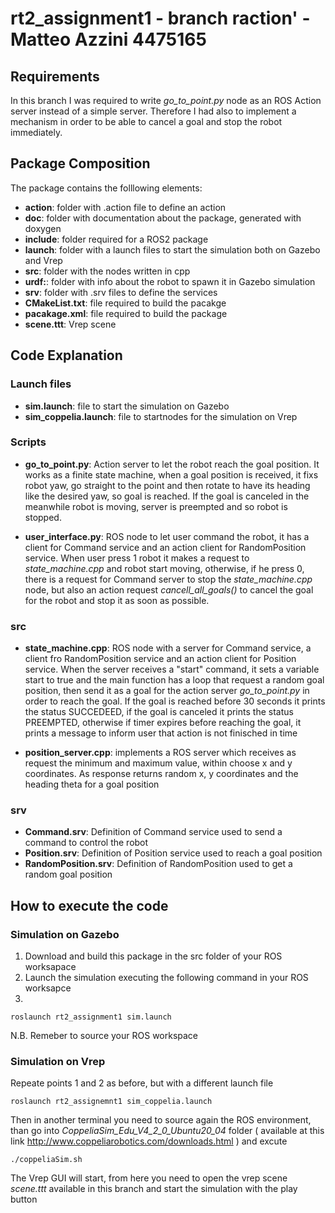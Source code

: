 # rt2_assignment1 - branch raction' - Matteo Azzini 4475165

## Requirements
In this branch I was required to write *go_to_point.py* node as an ROS Action server instead of a simple server. Therefore I had also to implement a mechanism in order to be able to cancel a goal and stop the robot immediately.

## Package Composition
The package contains the folllowing elements:</br>
- **action**: folder with .action file to define an action</br>
- **doc**: folder with documentation about the package, generated with doxygen </br>
- **include**: folder required for a ROS2 package </br>
- **launch**: folder with a launch files to start the simulation both on Gazebo and Vrep</br>
- **src**: folder with the nodes written in cpp </br>
- **urdf:**: folder with info about the robot to spawn it in Gazebo simulation 
- **srv**: folder with .srv files to define the services</br>
- **CMakeList.txt**: file required to build the pacakge</br>
- **pacakage.xml**: file required to build the package</br>
- **scene.ttt**: Vrep scene 

## Code Explanation

### Launch files
- **sim.launch**: file to start the simulation on Gazebo 
- **sim_coppelia.launch**: file to startnodes for the simulation on Vrep

### Scripts
- **go_to_point.py**: Action server to let the robot reach the goal position. It works as a finite state machine, when a goal position is received, it fixs robot yaw, go straight to the point and then rotate to have its heading like the desired yaw, so goal is reached. If the goal is canceled in the meanwhile robot is moving, server is preempted and so robot is stopped. 

- **user_interface.py**: ROS node to let user command the robot, it has a client for Command service and an action client for RandomPosition service. When user press 1 robot it makes a request to *state_machine.cpp* and robot start moving, otherwise, if he press 0, there is a request for Command server to stop the *state_machine.cpp* node, but also an action request *cancell_all_goals()* to cancel the goal for the robot and stop it as soon as possible.  

### src
- **state_machine.cpp**: ROS node with a server for Command service, a client fro RandomPosition service and an action client for Position service. When the server receives a "start" command, it sets a variable start to true and the main function has a loop that request a random goal position, then send it as a goal for the action server *go_to_point.py* in order to reach the goal. If the goal is reached before 30 seconds it prints the status SUCCEDEED, if the goal is canceled it prints the status PREEMPTED, otherwise if timer expires before reaching the goal, it prints a message to inform user that action is not finisched in time

- **position_server.cpp**: implements a ROS server which receives as request the minimum and maximum value, within choose x and y coordinates. As response returns random x, y coordinates and the heading theta for a goal position

### srv
- **Command.srv**: Definition of Command service used to send a command to control the robot  </br>
- **Position.srv**: Definition of Position service used to reach a goal position</br>
- **RandomPosition.srv**: Definition of RandomPosition used to get a random goal position</br>

## How to execute the code
### Simulation on Gazebo 
1. Download and build this package in the src folder of your ROS worksapace
2. Launch the simulation executing the following command in your ROS worksapce
3. 
```
roslaunch rt2_assignment1 sim.launch
```

N.B. Remeber to source your ROS workspace 

### Simulation on Vrep 
Repeate points 1 and 2 as before, but with a different launch file

```
roslaunch rt2_assignemnt1 sim_coppelia.launch
```

Then in another terminal you need to source again the ROS environment, than go into *CoppeliaSim_Edu_V4_2_0_Ubuntu20_04* folder ( available at this link http://www.coppeliarobotics.com/downloads.html ) and excute 

```
./coppeliaSim.sh
```

The Vrep GUI will start, from here you need to open the vrep scene *scene.ttt* available in this branch and start the simulation with the play button
